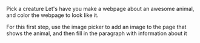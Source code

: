 Pick a creature
Let's have you make a webpage about an awesome animal, and color the webpage to look like it.

For this first step, use the image picker to add an image to the page that shows the animal, and then fill in the paragraph with information about it